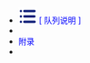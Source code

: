 -  <span style='color:Blue'><img src="wwwroot/images/MB.svg" alt="" style="margin-bottom:-4px" />&nbsp;[ 队列说明 ]</span>
-  
-  <span style='color:Blue'>附录</span>
-  



